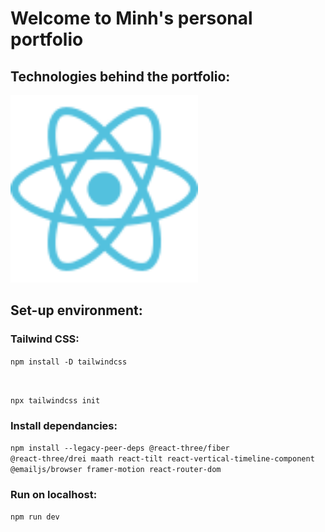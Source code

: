 # Welcome to Minh's personal portfolio
## Technologies behind the portfolio:

<img src="src\assets\tech\reactjs.png" width="300" alt="reactjs"/>

## Set-up environment:

### Tailwind CSS:
<code>npm install -D tailwindcss

npx tailwindcss init
</code>

### Install dependancies:
<code>npm install --legacy-peer-deps @react-three/fiber @react-three/drei maath react-tilt react-vertical-timeline-component @emailjs/browser framer-motion react-router-dom
</code>

### Run on localhost: 
<code>npm run dev
</code>
